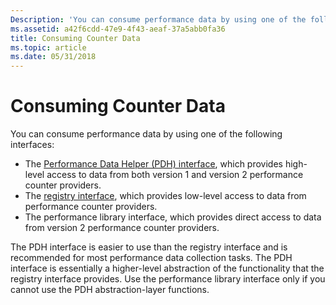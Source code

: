 ```yaml
---
Description: 'You can consume performance data by using one of the following interfaces: The Performance Data Helper (PDH) interface, which provides high-level access to data from both version 1 and version 2 performance counter providers.The registry interface, which provides low-level access to data from performance counter providers.The performance library interface, which provides direct access to data from version 2 performance counter providers.The PDH interface is easier to use than the registry interface and is recommended for most performance data collection tasks. The PDH interface is essentially a higher-level abstraction of the functionality that the registry interface provides. Use the performance library interface only if you cannot use the PDH abstraction-layer functions.'
ms.assetid: a42f6cdd-47e9-4f43-aeaf-37a5abb0fa36
title: Consuming Counter Data
ms.topic: article
ms.date: 05/31/2018
---
```


# Consuming Counter Data

You can consume performance data by using one of the following interfaces:

-   The [Performance Data Helper (PDH) interface](using-the-pdh-functions-to-consume-counter-data.md), which provides high-level access to data from both version 1 and version 2 performance counter providers.
-   The [registry interface](using-the-registry-functions-to-consume-counter-data.md), which provides low-level access to data from performance counter providers.
-   The performance library interface, which provides direct access to data from version 2 performance counter providers.

The PDH interface is easier to use than the registry interface and is recommended for most performance data collection tasks. The PDH interface is essentially a higher-level abstraction of the functionality that the registry interface provides. Use the performance library interface only if you cannot use the PDH abstraction-layer functions.

 

 



